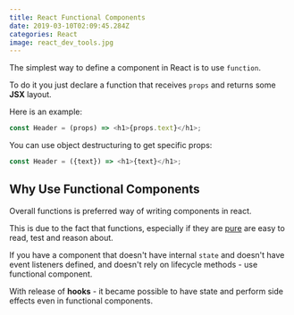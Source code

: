 ```yaml
---
title: React Functional Components
date: 2019-03-10T02:09:45.284Z
categories: React
image: react_dev_tools.jpg
---
```


The simplest way to define a component in React is to use `function`.

To do it you just declare a function that receives `props` and returns some **JSX** layout.

Here is an example:

```js
const Header = (props) => <h1>{props.text}</h1>;
```

You can use object destructuring to get specific props:

```js
const Header = ({text}) => <h1>{text}</h1>;
```

## Why Use Functional Components

Overall functions is preferred way of writing components in react.

This is due to the fact that functions, especially if they are [pure](https://maksimivanov.com/posts/pure-functions-and-side-effects/) are easy to read, test and reason about.

If you have a component that doesn't have internal `state` and doesn't have event listeners defined, and doesn't rely on lifecycle methods - use functional component.

With release of **hooks** - it became possible to have state and perform side effects even in functional components.